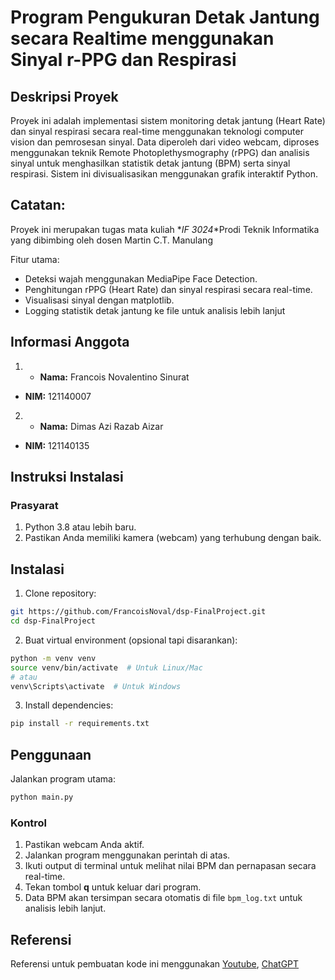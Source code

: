 # Program Pengukuran Detak Jantung secara Realtime menggunakan Sinyal r-PPG dan Respirasi

## Deskripsi Proyek
Proyek ini adalah implementasi sistem monitoring detak jantung (Heart Rate) dan sinyal respirasi secara real-time menggunakan teknologi computer vision dan pemrosesan sinyal. Data diperoleh dari video webcam, diproses menggunakan teknik Remote Photoplethysmography (rPPG) dan analisis sinyal untuk menghasilkan statistik detak jantung (BPM) serta sinyal respirasi. Sistem ini divisualisasikan menggunakan grafik interaktif Python.

## Catatan: 
Proyek ini merupakan tugas mata kuliah *_IF 3024_*Prodi Teknik Informatika yang dibimbing oleh dosen Martin C.T. Manulang


Fitur utama:
- Deteksi wajah menggunakan MediaPipe Face Detection.
- Penghitungan rPPG (Heart Rate) dan sinyal respirasi secara real-time.
- Visualisasi sinyal dengan matplotlib.
- Logging statistik detak jantung ke file untuk analisis lebih lanjut

## Informasi Anggota
1. - **Nama:** Francois Novalentino Sinurat 
- **NIM:** 121140007  
2. - **Nama:** Dimas Azi Razab Aizar 
- **NIM:** 121140135 
## Instruksi Instalasi

### Prasyarat
1. Python 3.8 atau lebih baru.
2. Pastikan Anda memiliki kamera (webcam) yang terhubung dengan baik.

## Instalasi

1. Clone repository:
```bash
git https://github.com/FrancoisNoval/dsp-FinalProject.git
cd dsp-FinalProject
```

2. Buat virtual environment (opsional tapi disarankan):
```bash
python -m venv venv
source venv/bin/activate  # Untuk Linux/Mac
# atau
venv\Scripts\activate  # Untuk Windows
```

3. Install dependencies:
```bash
pip install -r requirements.txt
```

## Penggunaan

Jalankan program utama:
```bash
python main.py
```

### Kontrol
1. Pastikan webcam Anda aktif.
2. Jalankan program menggunakan perintah di atas.
3. Ikuti output di terminal untuk melihat nilai BPM dan pernapasan secara real-time.
4. Tekan tombol **q** untuk keluar dari program.
5. Data BPM akan tersimpan secara otomatis di file `bpm_log.txt` untuk analisis lebih lanjut.

## Referensi
Referensi untuk pembuatan kode ini menggunakan [Youtube](https://youtu.be/Q9MK-vtWzUM?si=0Sb0RGTczBeF2UaG), [ChatGPT](https://chatgpt.com/share/676a54d8-1280-800b-9507-2a24a56de649)
